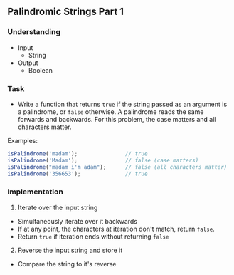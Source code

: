 ## Palindromic Strings Part 1

### Understanding
- Input
  + String
- Output
  + Boolean

### Task
- Write a function that returns `true` if the string passed as an argument is a palindrome, or `false` otherwise. A palindrome reads the same forwards and backwards. For this problem, the case matters and all characters matter.

Examples:

```js
isPalindrome('madam');               // true
isPalindrome('Madam');               // false (case matters)
isPalindrome("madam i'm adam");      // false (all characters matter)
isPalindrome('356653');              // true
```

### Implementation
1. Iterate over the input string
  - Simultaneously iterate over it backwards
  - If at any point, the characters at iteration don't match, return `false`.
  - Return `true` if iteration ends without returning `false`
2. Reverse the input string and store it
  - Compare the string to it's reverse
